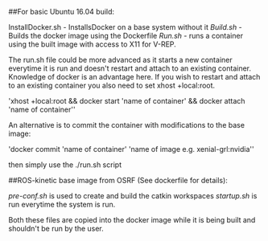 ##For basic Ubuntu 16.04 build:

InstallDocker.sh - InstallsDocker on a base system without it
*Build.sh* - Builds the docker image using the Dockerfile
*Run.sh* - runs a container using the built image with access to X11 for V-REP.

The run.sh file could be more advanced as it starts a new container everytime it is run and doesn't restart and attach to an existing container. Knowledge of docker is an advantage here. If you wish to restart and attach to an existing container you also need to set xhost +local:root.

'xhost +local:root && docker start 'name of container' && docker attach 'name of container''

An alternative is to commit the container with modifications to the base image:

'docker commit 'name of container' 'name of image e.g. xenial-grl:nvidia''

then simply use the ./run.sh script

##ROS-kinetic base image from OSRF (See dockerfile for details):

*pre-conf.sh* is used to create and build the catkin workspaces
*startup.sh* is run everytime the system is run. 

Both these files are copied into the docker image while it is being built and shouldn't be run by the user. 
